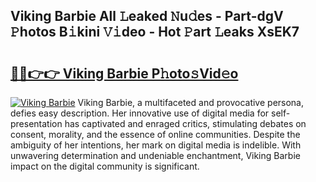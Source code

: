 ## Viking Barbie All 𝙻eaked 𝙽u𝚍es - Part-dgV 𝙿hotos B𝚒kini 𝚅𝚒deo - Hot 𝙿art 𝙻eaks XsEK7

# <h2><a href="http://ld7ehy.urlbe.top/?page=Viking+Barbie">🔗🔗👉👉 Viking Barbie P𝚑oto𝚜Vid𝚎o</a></h2>

[![Viking Barbie](https://i.imgur.com/eBuTRDB.gif)](http://ld7ehy.urlbe.top/?page=Viking+Barbie)
Viking Barbie, a multifaceted and provocative persona, defies easy description. Her innovative use of digital media for self-presentation has captivated and enraged critics, stimulating debates on consent, morality, and the essence of online communities. Despite the ambiguity of her intentions, her mark on digital media is indelible. With unwavering determination and undeniable enchantment, Viking Barbie impact on the digital community is significant.
